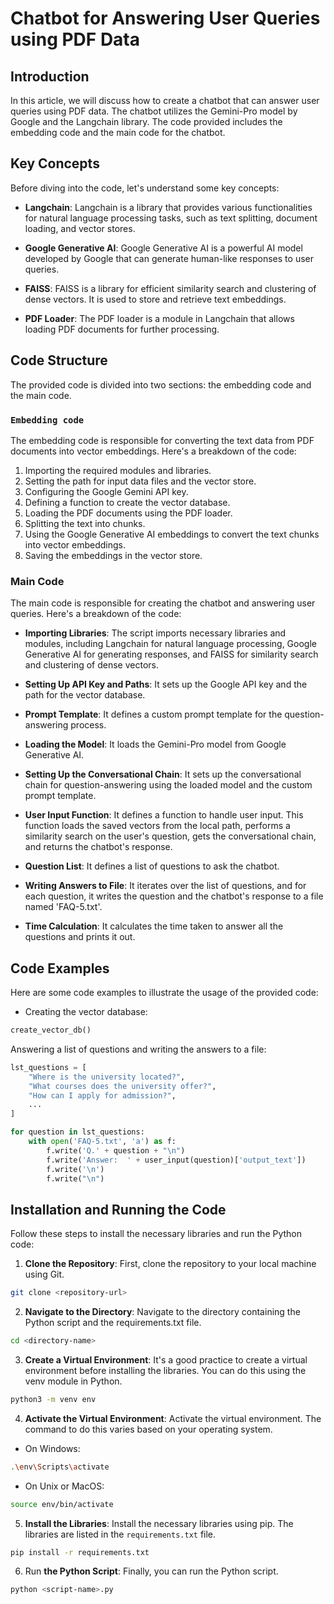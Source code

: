 # Chatbot for Answering User Queries using PDF Data

## Introduction
In this article, we will discuss how to create a chatbot that can answer user queries using PDF data. The chatbot utilizes the Gemini-Pro model by Google and the Langchain library. The code provided includes the embedding code and the main code for the chatbot.

## Key Concepts
Before diving into the code, let's understand some key concepts:

- **Langchain**: Langchain is a library that provides various functionalities for natural language processing tasks, such as text splitting, document loading, and vector stores.

- **Google Generative AI**: Google Generative AI is a powerful AI model developed by Google that can generate human-like responses to user queries.

- **FAISS**: FAISS is a library for efficient similarity search and clustering of dense vectors. It is used to store and retrieve text embeddings.

- **PDF Loader**: The PDF loader is a module in Langchain that allows loading PDF documents for further processing.

## Code Structure
The provided code is divided into two sections: the embedding code and the main code.

### `Embedding code`
The embedding code is responsible for converting the text data from PDF documents into vector embeddings. Here's a breakdown of the code:

1. Importing the required modules and libraries.
2. Setting the path for input data files and the vector store.
3. Configuring the Google Gemini API key.
4. Defining a function to create the vector database.
5. Loading the PDF documents using the PDF loader.
6. Splitting the text into chunks.
7. Using the Google Generative AI embeddings to convert the text chunks into vector embeddings.
8. Saving the embeddings in the vector store.

### Main Code
The main code is responsible for creating the chatbot and answering user queries. Here's a breakdown of the code:

- **Importing Libraries**: The script imports necessary libraries and modules, including Langchain for natural language processing, Google Generative AI for generating responses, and FAISS for similarity search and clustering of dense vectors.

- **Setting Up API Key and Paths**: It sets up the Google API key and the path for the vector database.

- **Prompt Template**: It defines a custom prompt template for the question-answering process.

- **Loading the Model**: It loads the Gemini-Pro model from Google Generative AI.

- **Setting Up the Conversational Chain**: It sets up the conversational chain for question-answering using the loaded model and the custom prompt template.

- **User Input Function**: It defines a function to handle user input. This function loads the saved vectors from the local path, performs a similarity search on the user's question, gets the conversational chain, and returns the chatbot's response.

- **Question List**: It defines a list of questions to ask the chatbot.

- **Writing Answers to File**: It iterates over the list of questions, and for each question, it writes the question and the chatbot's response to a file named 'FAQ-5.txt'.

- **Time Calculation**: It calculates the time taken to answer all the questions and prints it out.


## Code Examples
Here are some code examples to illustrate the usage of the provided code:

- Creating the vector database:
```python
create_vector_db()
```


Answering a list of questions and writing the answers to a file:
```python
lst_questions = [
    "Where is the university located?",
    "What courses does the university offer?",
    "How can I apply for admission?",
    ...
]

for question in lst_questions:
    with open('FAQ-5.txt', 'a') as f:
        f.write('Q.' + question + "\n")
        f.write('Answer:  ' + user_input(question)['output_text'])
        f.write('\n')
        f.write("\n")
```

## Installation and Running the Code

Follow these steps to install the necessary libraries and run the Python code:

1. **Clone the Repository**: First, clone the repository to your local machine using Git.

```bash
git clone <repository-url>
```

2. **Navigate to the Directory**: Navigate to the directory containing the Python script and the requirements.txt file.

```bash
cd <directory-name>
```

3. **Create a Virtual Environment**: It's a good practice to create a virtual environment before installing the libraries. You can do this using the venv module in Python.

```bash
python3 -m venv env
```

4. **Activate the Virtual Environment**: Activate the virtual environment. The command to do this varies based on your operating system.

- On Windows:

```bash
.\env\Scripts\activate
```

- On Unix or MacOS:

```bash
source env/bin/activate
```

5. **Install the Libraries**: Install the necessary libraries using pip. The libraries are listed in the `requirements.txt` file.

```bash
pip install -r requirements.txt
```

6. Run **the Python Script**: Finally, you can run the Python script.

```bash
python <script-name>.py
```

